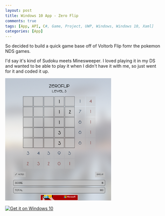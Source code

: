 ```yaml
---
layout: post
title: Windows 10 App - Zero Flip
comments: true
tags: [App, API, C#, Game, Project, UWP, Windows, Windows 10, Xaml]
categories: [App]
---
```


So decided to build a quick game base off of Voltorb Flip fomr the pokemon NDS games.

<!--more-->

I'd say it's kind of Sudoku meets Minesweeper. I loved playing it in my DS and wanted to be able to play it when I didn't have it with me, so just went for it and coded it up.

<img class="aligncenter  wp-image-106" src="/assets/zeroflip.png" alt="home" height="396" />


<a href="https://www.microsoft.com/store/apps/9p7tgwffchgs?ocid=badge"><img class="aligncenter" src="https://assets.windowsphone.com/f2f77ec7-9ba9-4850-9ebe-77e366d08adc/English_Get_it_Win_10_InvariantCulture_Default.png" alt="Get it on Windows 10" width="236" height="85" /></a>

